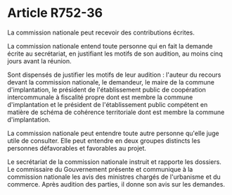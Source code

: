 # Article R752-36

La commission nationale peut recevoir des contributions écrites.

La commission nationale entend toute personne qui en fait la demande écrite au secrétariat, en justifiant les motifs de son audition, au moins cinq jours avant la réunion.

Sont dispensés de justifier les motifs de leur audition : l'auteur du recours devant la commission nationale, le demandeur, le maire de la commune d'implantation, le président de l'établissement public de coopération intercommunale à fiscalité propre dont est membre la commune d'implantation et le président de l'établissement public compétent en matière de schéma de cohérence territoriale dont est membre la commune d'implantation.

La commission nationale peut entendre toute autre personne qu'elle juge utile de consulter. Elle peut entendre en deux groupes distincts les personnes défavorables et favorables au projet.

Le secrétariat de la commission nationale instruit et rapporte les dossiers. Le commissaire du Gouvernement présente et communique à la commission nationale les avis des ministres chargés de l'urbanisme et du commerce. Après audition des parties, il donne son avis sur les demandes.
